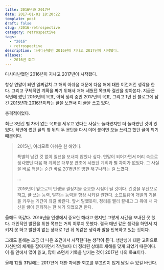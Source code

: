 ```yaml
---
title: 2016년과 2017년
date: 2017-01-01 18:20:22
template: post
draft: false
slug: /2016-retrospective
category: retrospective
tags:
  - "2016"
  - retrospective
description: 다사다난했던 2016년이 지나고 2017년이 시작됐다.
aliases:
  - 2016년 회고
---
```


다사다난했던 2016년이 지나고 2017년이 시작됐다.

항상 연말이 되면 일찌감치 그 해의 아쉬움 때문에 다음 해에 대한 이런저런 생각을 한다. 그리고 구체적인 계획을 짜기 위해서 매해 세웠던 목표와 결산을 찾아본다. 지금은 작년에 썼던 2016년의 목표, 아직 정리 중인 2017년의 목표, 그리고 1년 전 블로그에 남긴 [2015년과 2016년](https://blog.amoseui.com/2015-retrospective)이라는 글을 보면서 이 글을 쓰고 있다.

충격적이었다.

최근 3년간 별 차이 없는 목표를 세우고 있다는 사실도 놀라웠지만 더 놀라웠던 것이 있었다. 작년에 썼던 글의 앞 뒤의 두 문단을 다시 이어 붙이면 오늘 쓰려고 했던 글이 되기 때문이다.

> 2015년, 여러모로 아쉬운 한 해였다.
>
> 특별히 남긴 것 없이 일년을 보내지 않았나 싶다. 연말이 되어가면서 머리 속으로 생각했던 다음 해 계획은 대부분 연초에 세웠던 계획과 별 차이가 없었다. 그 사실을 바로 깨닫는 순간 바로 2015년은 망한 해구나라는 걸 느꼈다.
>
> …
>
> 2016년이 앞으로의 인생을 결정지을 중요한 시점이 될 것이다. 건강을 우선으로 하고, 글 쓰는 능력, 말하는 능력을 향상 시키길 원한다. 소프트웨어 개발의 기본을 키우는 기간이 되길 바란다. 앞서 말했듯이, 정리를 빨리 끝내고 그 위에 내 자신을 쌓아 진화하는 한 해가 되었으면 한다.

올해도 똑같다. 2016년을 인생에서 중요한 해라고 했지만 그렇게 시간을 보내진 못 했다. 개인적인 발전을 위한 목표는 거의 이루지 못했다. 결국 매년 같은 생각을 하면서 지키지 못 하고 발전이 없는 상태로 1년 뒤 똑같은 생각과 말을 반복하고 있는 것이다.

그래도 올해는 조금 더 나은 조건에서 시작한다는 생각이 든다. 생산성에 대한 고민으로 자신만의 체계를 잡아가면서 작년보다 더 정리된 상태로 새해를 맞게 되었기 때문이다. 이 틀 안에서 많이 읽고, 많이 쓰면서 기록을 남기는 것이 2017년 나의 목표이다.

올해 12월 31일에는 2017년에 대한 자세한 회고를 부끄럽지 않게 남길 수 있길 바란다.
